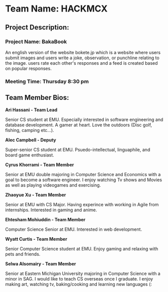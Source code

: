 # Team Name: HACKMCX

## Project Description:

### Project Name: BakaBook

An english version of the website bokete.jp which is a website where users 
submit images and users write a joke, observation, or punchline relating to 
the image. users rate each other's responses and a feed is created based on 
popular responses.

### Meeting Time: Thursday 8:30 pm

## Team Member Bios:

**Ari Hassani - Team Lead**

Senior CS student at EMU. Especially interested in software engineering and 
database development. A gamer at heart. Love the outdoors (Disc golf, fishing, camping etc...).

**Alec Campbell - Deputy**

Super-senior CS student at EMU. Psuedo-intellectual, linguaphile, and board game enthusiast.

**Cyrus Khorrami - Team Member**

Senior at EMU double majoring in Computer Science and Economics with a goal to become a software engineer. 
I enjoy watching Tv shows and Movies as well as playing videogames and exercising.

**Zhaoyue Xu - Team Member**

Senior at EMU with CS Major. Having experince with working in Agile from internships. Interested in gaming and anime.

**Ehtesham Mohiuddin - Team Member**

Computer Science Senior at EMU. Interested in web development. 

**Wyatt Curtis - Team Member**

Senior Computer Science student at EMU. Enjoy gaming and relaxing with pets and friends. 

**Selwa Alsomairy - Team Member**

Senior at Eastern Michigan University majoring in Computer Science with a minor in SAG. I would like to teach CS overseas once I graduate.
I enjoy making art, watching tv, baking/cooking and learning new languages (:
